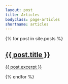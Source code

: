 ```yaml
---
layout: post
title: Articles
bodyclass: page-articles
shortname: articles
---
```


{% for post in site.posts %}
  <article>
    <a href="{{ post.url }}">
      <h1>{{ post.title }}</h1>
      <p>{{ post.excerpt }}</p>
    </a>
  </article>
{% endfor %}